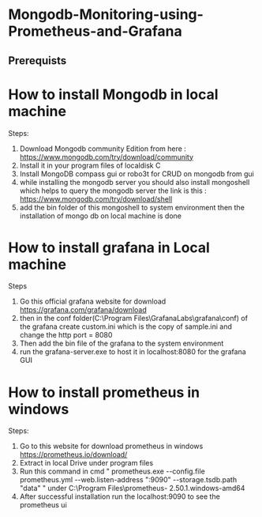# Mongodb-Monitoring-using-Prometheus-and-Grafana

## Prerequists

# How to install Mongodb in local machine
Steps:
1. Download Mongodb community Edition from here : https://www.mongodb.com/try/download/community
2. Install it in your program files of localdisk C
3. Install MongoDB compass gui or robo3t for CRUD on mongodb from gui
4. while installing the mongodb server you should also install mongoshell which helps to query the mongodb server the link is this : https://www.mongodb.com/try/download/shell
5. add the bin folder of this mongoshell to system environment then the installation of mongo db on local machine is done


# How to install grafana in Local machine
Steps
1. Go this official grafana website for download https://grafana.com/grafana/download
2. then in the conf folder(C:\Program Files\GrafanaLabs\grafana\conf) of the grafana create custom.ini which is the copy of sample.ini and change the http port = 8080
3. Then add the bin file of the grafana to the system environment
4. run the grafana-server.exe to host it in localhost:8080 for the grafana GUI


# How to install prometheus in windows
Steps:
1. Go to this website for download prometheus in windows https://prometheus.io/download/
2. Extract in local Drive under program files
3. Run this command in cmd " prometheus.exe --config.file prometheus.yml --web.listen-address ":9090" --storage.tsdb.path "data" " under   C:\Program Files\prometheus-     2.50.1.windows-amd64
4. After successful installation run the localhost:9090 to see the prometheus ui   
